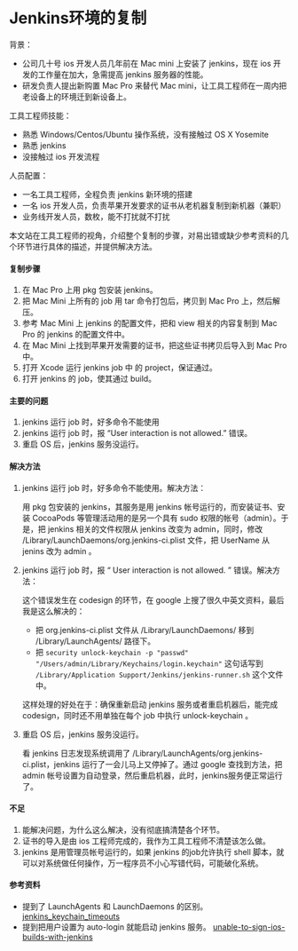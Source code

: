 Jenkins环境的复制     
===============
背景：

* 公司几十号 ios 开发人员几年前在 Mac mini 上安装了 jenkins，现在 ios 开发的工作量在加大，急需提高 jenkins 服务器的性能。
* 研发负责人提出新购置 Mac Pro 来替代 Mac mini，让工具工程师在一周内把老设备上的环境迁到新设备上。

工具工程师技能：

* 熟悉 Windows/Centos/Ubuntu 操作系统，没有接触过 OS X Yosemite
* 熟悉 jenkins
* 没接触过 ios 开发流程

人员配置：

* 一名工具工程师，全程负责 jenkins 新环境的搭建
* 一名 ios 开发人员，负责苹果开发要求的证书从老机器复制到新机器（兼职）
* 业务线开发人员，数枚，能不打扰就不打扰

本文站在工具工程师的视角，介绍整个复制的步骤，对易出错或缺少参考资料的几个环节进行具体的描述，并提供解决方法。

#### 复制步骤

1. 在 Mac Pro 上用 pkg 包安装 jenkins。
2. 把 Mac Mini 上所有的 job 用 tar 命令打包后，拷贝到 Mac Pro 上，然后解压。
3. 参考 Mac Mini 上 jenkins 的配置文件，把和 view 相关的内容复制到 Mac Pro 的 jenkins 的配置文件中。
4. 在 Mac Mini 上找到苹果开发需要的证书，把这些证书拷贝后导入到 Mac Pro 中。
5. 打开 Xcode 运行 jenkins job 中 的 project，保证通过。
6. 打开 jenkins 的 job，使其通过 build。

#### 主要的问题

1. jenkins 运行 job 时，好多命令不能使用
2. jenkins 运行 job 时，报 “User interaction is not allowed.” 错误。
3. 重启 OS 后，jenkins 服务没运行。

#### 解决方法
1. jenkins 运行 job 时，好多命令不能使用。解决方法：

    用 pkg 包安装的 jenkins，其服务是用 jenkins
    帐号运行的，而安装证书、安装 CocoaPods 等管理活动用的是另一个具有 sudo 权限的帐号（admin）。于是，把 jenkins 相关的文件权限从 jenkins 改变为 admin，同时，修改 /Library/LaunchDaemons/org.jenkins-ci.plist 文件，把 UserName 从 jenins 改为 admin 。

2. jenkins 运行 job 时，报 “ User interaction is not allowed. ” 错误。解决方法：
    
    这个错误发生在 codesign 的环节，在 google 上搜了很久中英文资料，最后我是这么解决的：
    
    * 把 org.jenkins-ci.plist 文件从 /Library/LaunchDaemons/ 移到 /Library/LaunchAgents/ 路径下。
    * 把 `security unlock-keychain -p "passwd" "/Users/admin/Library/Keychains/login.keychain"` 这句话写到 `/Library/Application Support/Jenkins/jenkins-runner.sh` 这个文件中。
    
    这样处理的好处在于：确保重新启动 jenkins 服务或者重启机器后，能完成 codesign，同时还不用单独在每个 job 中执行 unlock-keychain 。

3. 重启 OS 后，jenkins 服务没运行。
    
    看 jenkins 日志发现系统调用了 /Library/LaunchAgents/org.jenkins-ci.plist，jenkins 运行了一会儿马上又停掉了。通过 google 查找到方法，把 admin 帐号设置为自动登录，然后重启机器，此时，jenkins服务便正常运行了。

#### 不足

1. 能解决问题，为什么这么解决，没有彻底搞清楚各个环节。
2. 证书的导入是由 ios 工程师完成的，我作为工具工程师不清楚该怎么做。
3. jenkins 是用管理员帐号运行的，如果 jenkins 的job允许执行 shell 脚本，就可以对系统做任何操作，万一程序员不小心写错代码，可能破化系统。

#### 参考资料

* 提到了 LaunchAgents 和 LaunchDaemons 的区别。
[jenkins_keychain_timeouts][jenkins_keychain_timeouts]
* 提到把用户设置为 auto-login 就能启动 jenkins 服务。
[unable-to-sign-ios-builds-with-jenkins][unable-to-sign-ios-builds-with-jenkins]

[jenkins_keychain_timeouts]: http://modeset.com/what-we-know/2013/03/11/jenkins_keychain_timeouts
[unable-to-sign-ios-builds-with-jenkins]: http://stackoverflow.com/questions/9626447/unable-to-sign-ios-builds-with-jenkins








